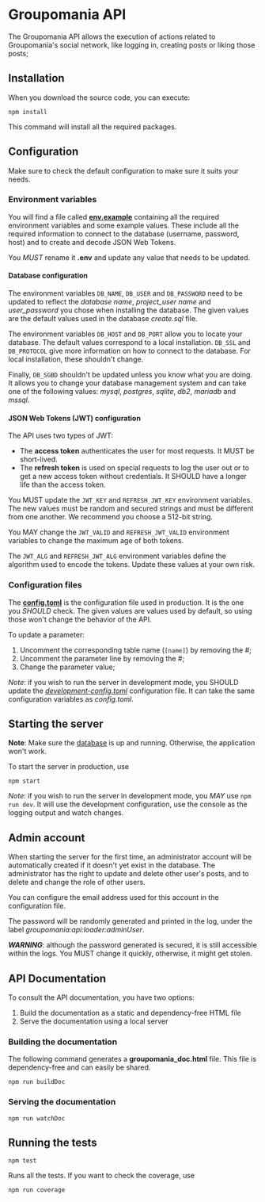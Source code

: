 # Groupomania API

The Groupomania API allows the execution of actions related to Groupomania's social network, like logging in, creating posts or liking those posts;

## Installation

When you download the source code, you can execute:

```
npm install
```

This command will install all the required packages.

## Configuration

Make sure to check the default configuration to make sure it suits your needs.

### Environment variables

You will find a file called **[env.example](env.example)** containing all the required environment variables and some example values. These include all the required information to connect to the database (username, password, host) and to create and decode JSON Web Tokens.

You _MUST_ rename it **.env** and update any value that needs to be updated.

#### Database configuration

The environment variables `DB_NAME`, `DB_USER` and `DB_PASSWORD` need to be updated to reflect the _database name_, _project_user name_ and _user_password_ you chose when installing the database. The given values are the default values used in the database _create.sql_ file.

The environment variables `DB_HOST` and `DB_PORT` allow you to locate your database. The default values correspond to a local installation. `DB_SSL` and `DB_PROTOCOL` give more information on how to connect to the database. For local installation, these shouldn't change.

Finally, `DB_SGBD` shouldn't be updated unless you know what you are doing. It allows you to change your database management system and can take one of the following values: _mysql_, _postgres_, _sqlite_, _db2_, _mariadb_ and _mssql_.

#### JSON Web Tokens (JWT) configuration

The API uses two types of JWT:

-   The **access token** authenticates the user for most requests. It MUST be short-lived.
-   The **refresh token** is used on special requests to log the user out or to get a new access token without credentials. It SHOULD have a longer life than the access token.

You MUST update the `JWT_KEY` and `REFRESH_JWT_KEY` environment variables. The new values must be random and secured strings and must be different from one another. We recommend you choose a 512-bit string.

You MAY change the `JWT_VALID` and `REFRESH_JWT_VALID` environment variables to change the maximum age of both tokens.

The `JWT_ALG` and `REFRESH_JWT_ALG` environment variables define the algorithm used to encode the tokens. Update these values at your own risk.

### Configuration files

The **[config.toml](./config/config.toml)** is the configuration file used in production. It is the one you _SHOULD_ check. The given values are values used by default, so using those won't change the behavior of the API.

To update a parameter:

1. Uncomment the corresponding table name (`[name]`) by removing the #;
2. Uncomment the parameter line by removing the #;
3. Change the parameter value;

*Note*: if you wish to run the server in development mode, you SHOULD update the *[development-config.toml](./config/development-config.toml)* configuration file. It can take the same configuration variables as *config.toml*.

## Starting the server

**Note**: Make sure the [database](../database/README.md) is up and running. Otherwise, the application won't work.

To start the server in production, use

```
npm start
```

*Note*: if you wish to run the server in development mode, you *MAY* use `npm run dev`. It will use the development configuration, use the console as the logging output and watch changes.

## Admin account

When starting the server for the first time, an administrator account will be automatically created if it doesn't yet exist in the database. The administrator has the right to update and delete other user's posts, and to delete and change the role of other users.

You can configure the email address used for this account in the configuration file.

The password will be randomly generated and printed in the log, under the label _groupomania:api:loader:adminUser_.

**_WARNING_**: although the password generated is secured, it is still accessible within the logs. You MUST change it quickly, otherwise, it might get stolen.

## API Documentation

To consult the API documentation, you have two options:

1. Build the documentation as a static and dependency-free HTML file
2. Serve the documentation using a local server

### Building the documentation

The following command generates a **groupomania_doc.html** file. This file is dependency-free and can easily be shared.

```
npm run buildDoc
```

### Serving the documentation

```
npm run watchDoc
```

## Running the tests

```
npm test
```

Runs all the tests. If you want to check the coverage, use

```
npm run coverage
```
